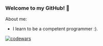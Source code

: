 ### Welcome to my GitHub! 👋
About me: 
<ul>
  <li> I learn to be a competent programmer :). </li>

</ul>

[![codewars](https://www.codewars.com/users/MelmotWanderer/badges/large)](https://www.codewars.com/users/MelmotWanderer) 


